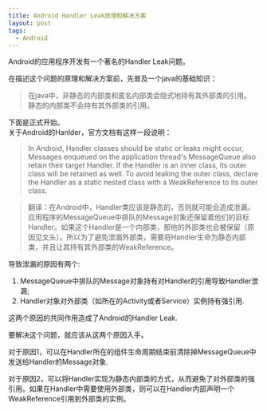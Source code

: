 ```yaml
---
title: Android Handler Leak原理和解决方案
layout: post
tags:
  - Android
---
```


Android的应用程序开发有一个著名的Handler Leak问题。

在描述这个问题的原理和解决方案前，先普及一个java的基础知识：
>在java中，非静态的内部类和匿名内部类会隐式地持有其外部类的引用。
静态的内部类不会持有其外部类的引用。

下面是正式开始。  
关于Android的Hanlder，官方文档有这样一段说明：  
>In Android, Handler classes should be static or leaks might occur, Messages enqueued on the application thread's MessageQueue also retain their target Handler. If the Handler is an inner class, its outer class will be retained as well. To avoid leaking the outer class, declare the Handler as a static nested class with a WeakReference to its outer class.

>翻译：在Android中，Handler类应该是静态的，否则就可能会造成泄漏。应用程序的MessageQueue中排队的Message对象还保留着他们的目标Handler。如果这个Handler是一个内部类，那他的外部类也会被保留（原因见文头）。所以为了避免泄漏外部类，需要将Handler生命为静态内部类，并且让其持有其外部类的WeakReference。

导致泄漏的原因有两个:  
1. MessageQueue中排队的Message对象持有对Handler的引用导致Handler泄漏;  
2. Handler对象对外部类（如所在的Activity或者Service）实例持有强引用.  

这两个原因的共同作用造成了Android的Handler Leak.  

要解决这个问题，就应该从这两个原因入手。  

对于原因1，可以在Handler所在的组件生命周期结束前清除掉MessageQueue中发送给Handler的Message对象.  

对于原因2，可以将Handler实现为静态内部类的方式，从而避免了对外部类的强引用。如果在Handler中需要使用外部类，则可以在Handler内部声明一个WeakReference引用到外部类的实例。
